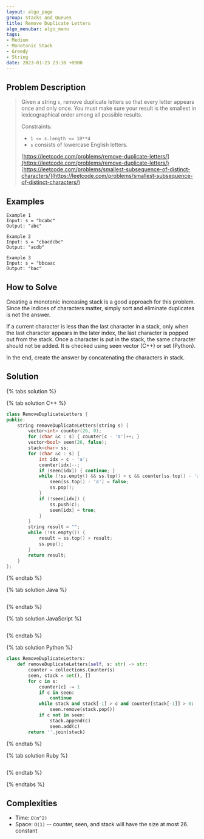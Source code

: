 ```yaml
---
layout: algo_page
group: Stacks and Queues
title: Remove Duplicate Letters
algo_menubar: algo_menu
tags:
- Medium
- Monotonic Stack
- Greedy
- String
date: 2023-01-23 23:38 +0900
---
```

## Problem Description
> Given a string `s`, remove duplicate letters so that every letter appears once and only once. You must make sure your
> result is the smallest in lexicographical order among all possible results.
>
> Constraints:
> - `1 <= s.length <= 10**4`
> - `s` consists of lowercase English letters.
>
> [https://leetcode.com/problems/remove-duplicate-letters/](https://leetcode.com/problems/remove-duplicate-letters/)
> [https://leetcode.com/problems/smallest-subsequence-of-distinct-characters/](https://leetcode.com/problems/smallest-subsequence-of-distinct-characters/)

## Examples
```
Example 1
Input: s = "bcabc"
Output: "abc"
```

```
Example 2
Input: s = "cbacdcbc"
Output: "acdb"
```

```
Example 3
Input: s = "bbcaac
Output: "bac"
```

## How to Solve
Creating a monotonic increasing stack is a good approach for this problem.
Since the indices of characters matter, simply sort and eliminate duplicates is not the answer.

If a current character is less than the last character in a stack, only when the last character appears in the
later index, the last character is popped out from the stack.
Once a character is put in the stack, the same character should not be added.
It is checked using seen vector (C++) or set (Python).

In the end, create the answer by concatenating the characters in stack.

## Solution

{% tabs solution %}

{% tab solution C++ %}
```cpp
class RemoveDuplicateLetters {
public:
    string removeDuplicateLetters(string s) {
        vector<int> counter(26, 0);
        for (char &c : s) { counter[c - 'a']++; }
        vector<bool> seen(26, false);
        stack<char> ss;
        for (char &c : s) {
            int idx = c - 'a';
            counter[idx]--;
            if (seen[idx]) { continue; }
            while (!ss.empty() && ss.top() > c && counter[ss.top() - 'a'] > 0) {
                seen[ss.top() - 'a'] = false;
                ss.pop();
            }
            if (!seen[idx]) {
                ss.push(c);
                seen[idx] = true;
            }
        }
        string result = "";
        while (!ss.empty()) {
            result = ss.top() + result;
            ss.pop();
        }
        return result;
    }
};
```
{% endtab %}

{% tab solution Java %}
```java

```
{% endtab %}

{% tab solution JavaScript %}
```js

```
{% endtab %}

{% tab solution Python %}
```python
class RemoveDuplicateLetters:
    def removeDuplicateLetters(self, s: str) -> str:
        counter = collections.Counter(s)
        seen, stack = set(), []
        for c in s:
            counter[c] -= 1
            if c in seen:
                continue
            while stack and stack[-1] > c and counter[stack[-1]] > 0:
                seen.remove(stack.pop())
            if c not in seen:
                stack.append(c)
                seen.add(c)
        return ''.join(stack)
```
{% endtab %}

{% tab solution Ruby %}
```ruby

```
{% endtab %}

{% endtabs %}



## Complexities
- Time: `O(n^2)`
- Space: `O(1)` -- counter, seen, and stack will have the size at most 26. constant 
